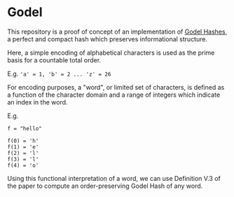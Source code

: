 # Godel

This repository is a proof of concept of an implementation of [Godel Hashes](https://doi.org/10.1109/SCAM.2014.40),
a perfect and compact hash which preserves informational structure.


Here, a simple encoding of alphabetical characters is used as the prime basis for a countable total order.

E.g.
`'a' = 1, 'b' = 2 ... 'z' = 26`


For encoding purposes, a "word", or limited set of characters, is defined as a function of the character domain
and a range of integers which indicate an index in the word.

E.g.
```
f = "hello"

f(0) = 'h'
f(1) = 'e'
f(2) = 'l'
f(3) = 'l'
f(4) = 'o'
```

Using this functional interpretation of a word, we can use Definition V.3 of the paper to compute an order-preserving
Godel Hash of any word.
